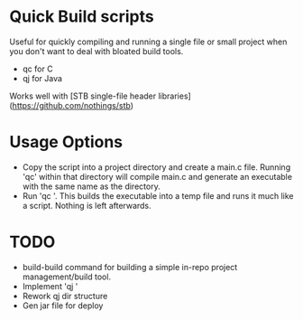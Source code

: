 # Quick Build scripts

Useful for quickly compiling and running a single file or small project
when you don't want to deal with bloated build tools.

- qc for C
- qj for Java

Works well with [STB single-file header libraries] (https://github.com/nothings/stb)

# Usage Options
- Copy the script into a project directory and create a main.c file.  Running
  'qc' within that directory will compile main.c and generate an executable
  with the same name as the directory.
- Run 'qc <sourcefile>'.  This builds the executable into a temp file and runs
  it much like a script.  Nothing is left afterwards.


# TODO
- build-build command for building a simple in-repo project management/build tool.
- Implement 'qj <sourcefile>'
- Rework qj dir structure
- Gen jar file for deploy


